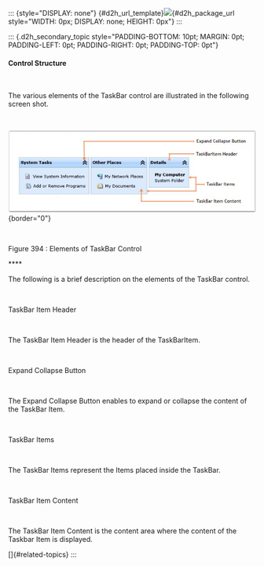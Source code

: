 ::: {style="DISPLAY: none"}
[](ms-xhelp:///?Id=d2h_url_template){#d2h_url_template}![](!package_url!){#d2h_package_url style="WIDTH: 0px; DISPLAY: none; HEIGHT: 0px"}
:::

::: {.d2h_secondary_topic style="PADDING-BOTTOM: 10pt; MARGIN: 0pt; PADDING-LEFT: 0pt; PADDING-RIGHT: 0pt; PADDING-TOP: 0pt"}
#### Control Structure

 

The various elements of the TaskBar control are illustrated in the following screen shot.

 

![](../ImagesExt/image261_320.jpg){border="0"}

 

Figure 394 : Elements of TaskBar Control

**** 

The following is a brief description on the elements of the TaskBar control.

 

TaskBar Item Header

 

The TaskBar Item Header is the header of the TaskBarItem.

 

Expand Collapse Button

 

The Expand Collapse Button enables to expand or collapse the content of the TaskBar Item.

 

TaskBar Items

 

The TaskBar Items represent the Items placed inside the TaskBar.

 

TaskBar Item Content

 

The TaskBar Item Content is the content area where the content of the Taskbar Item is displayed.

[]{#related-topics}
:::
